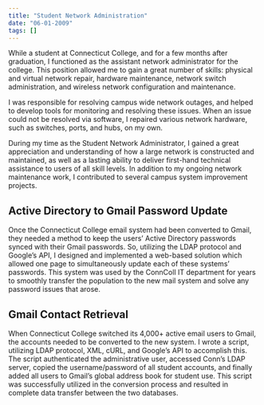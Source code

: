 ```yaml
---
title: "Student Network Administration"
date: "06-01-2009"
tags: []
---
```


While a student at Connecticut College, and for a few months after graduation, I functioned as the assistant network administrator for the college. This position allowed me to gain a great number of skills: physical and virtual network repair, hardware maintenance, network switch administration, and wireless network configuration and maintenance.

I was responsible for resolving campus wide network outages, and helped to develop tools for monitoring and resolving these issues. When an issue could not be resolved via software, I repaired various network hardware, such as switches, ports, and hubs, on my own.

During my time as the Student Network Administrator, I gained a great appreciation and understanding of how a large network is constructed and maintained, as well as a lasting ability to deliver first-hand technical assistance to users of all skill levels. In addition to my ongoing network maintenance work, I contributed to several campus system improvement projects.

## Active Directory to Gmail Password Update
Once the Connecticut College email system had been converted to Gmail, they needed a method to keep the users’ Active Directory passwords synced with their Gmail passwords. So, utilizing the LDAP protocol and Google’s API, I designed and implemented a web-based solution which allowed one page to simultaneously update each of these systems’ passwords. This system was used by the ConnColl IT department for years to smoothly transfer the population to the new mail system and solve any password issues that arose.

## Gmail Contact Retrieval
When Connecticut College switched its 4,000+ active email users to Gmail, the accounts needed to be converted to the new system. I wrote a script, utilizing LDAP protocol, XML, cURL, and Google’s API to accomplish this. The script authenticated the administrative user, accessed Conn’s LDAP server, copied the username/password of all student accounts, and finally added all users to Gmail’s global address book for student use. This script was successfully utilized in the conversion process and resulted in complete data transfer between the two databases.